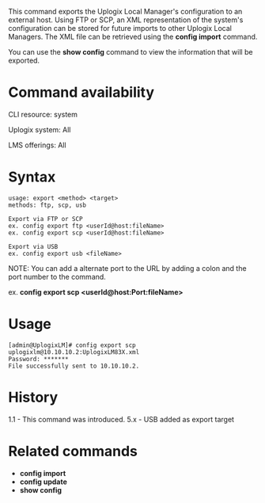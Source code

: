 This command exports the Uplogix Local Manager's configuration to an external host. Using FTP or SCP, an XML representation of the system's configuration can be stored for future imports to other Uplogix Local Managers. The XML file can be retrieved using the **config import** command.

You can use the **show config** command to view the information that will be exported.

# Command availability 

CLI resource: system

Uplogix system: All

LMS offerings: All

# Syntax 

```
usage: export <method> <target>
methods: ftp, scp, usb

Export via FTP or SCP
ex. config export ftp <userId@host:fileName>
ex. config export scp <userId@host:fileName>

Export via USB
ex. config export usb <fileName>
```

NOTE:  You can add a alternate port to the URL by adding a colon and the port number to the command.

ex. **config export scp <userId@host:Port:fileName>**

# Usage 

```
[admin@UplogixLM]# config export scp uplogixlm@10.10.10.2:UplogixLM83X.xml
Password: *******
File successfully sent to 10.10.10.2.
```

# History 

1.1 - This command was introduced.
5.x - USB added as export target

# Related commands 

- **config import**
- **config update**
- **show config**
